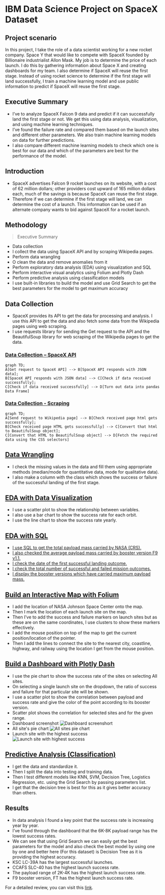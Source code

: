 # IBM Data Science Project on SpaceX Dataset
## Project scenario
In this project, I take the role of a data scientist working for a new rocket company. Space Y that would like to compete with SpaceX founded by Billionaire industrialist Allon Mask. My job is to determine the price of each launch. I do this by gathering information about Space X and creating dashboards for my team. I also determine if SpaceX will reuse the first stage. Instead of using rocket science to determine if the first stage will land successfully, I train a machine learning model and use public information to predict if SpaceX will reuse the first stage.

## Executive Summary
* I’ve to analyze SpaceX Falcon 9 data and predict if it can successfully land the first stage or not. We get this using data analysis, visualization, and using machine learning techniques.
* I’ve found the failure rate and compared them based on the launch sites and different other parameters. We also train machine learning models on data for further predictions.
* I also compare different machine learning models to check which one is best for our data and which of the parameters are best for the performance of the model.

## Introduction
* SpaceX advertises Falcon 9 rocket launches on its website, with a cost of 62 million dollars; other providers cost upward of 165 million dollars each, much of the savings is because SpaceX can reuse the first stage.
* Therefore if we can determine if the first stage will land, we can determine the cost of a launch. This information can be used if an alternate company wants to bid against SpaceX for a rocket launch.

## Methodology
> Executive Summary
* Data collection
* I collect the data using SpaceX API and by scraping Wikipedia pages.
* Perform data wrangling
* O clean the data and remove anomalies from it
* Perform exploratory data analysis (EDA) using visualization and SQL
* Perform interactive visual analytics using Folium and Plotly Dash
* Perform predictive analysis using classification models
* I use built-in libraries to build the model and use Grid Search to get the best parameters
for the model to get maximum accuracy

## Data Collection
* SpaceX provides its API to get the data for processing and analysis. I use this API to get the data and also fetch some data from the Wikipedia pages using web scraping.
* I use requests library for sending the Get request to the API and the BeautifulSoup library for web scraping of the Wikipedia pages to get the data.

### <a href="./jupyter-labs-spacex-data-collection-api.ipynb">Data Collection – SpaceX API</a>
```mermaid
graph TD;
A[Get request to SpaceX API] --> B[SpaceX API responds with JSON data];
B[SpaceX API responds with JSON data] --> C[Check if data received successfully];
C[Check if data received successfully] --> D[Turn out data into pandas Data Frame]
```
### <a href="./jupyter-labs-webscraping.ipynb">Data Collection - Scraping</a>
```mermaid
graph TD;
A[Send request to Wikipedia page] --> B[Check received page html gets successfully];
B[Check received page HTML gets successfully] --> C[Convert that html to BeautifulSoup object];
C[Convert that HTML to BeautifulSoup object] --> D[Fetch the required data using the CSS selectors]
```

## <a href="./labs-jupyter-spacex-Data wrangling.ipynb">Data Wrangling</a>
* I check the missing values in the data and fill them using appropriate methods (median/mode for quantitative data, mode for qualitative data).
* I also make a column with the class which shows the success or failure of the successful landing of the first stage.

## <a href="./jupyter-labs-eda-dataviz.ipynb.jupyterlite.ipynb">EDA with Data Visualization</a>
* I use a scatter plot to show the relationship between variables.
* I also use a bar chart to show the success rate for each orbit.
* I use the line chart to show the success rate yearly.

## <a href="./jupyter-labs-eda-sql-coursera_sqllite.ipynb">EDA with SQL
* I use SQL to get the total payload mass carried by NASA (CRS).
* I also checked the average payload mass carried by booster version F9 v1.1.
* I check the date of the first successful landing outcome.
* I check the total number of successful and failed mission outcomes.
* I display the booster versions which have carried maximum payload mass.

## <a href="./lab_jupyter_launch_site_location.jupyterlite.ipynb">Build an Interactive Map with Folium</a>
* I add the location of NASA Johnson Space Center onto the map.
* Then I mark the location of each launch site on the map.
* Then I’ve to add the success and failure markers on launch sites but as these are on the same coordinates, I use clusters to show these markers effectively.
* I add the mouse position on top of the map to get the current position/location of the pointer.
* Then I add the lines to connect the site to the nearest city, coastline, highway, and railway using the location I get from the mouse position.

## <a href="./Dashboard/dashboard%20code.py">Build a Dashboard with Plotly Dash</a>
* I use the pie chart to show the success rate of the sites on selecting All sites.
* On selecting a single launch site on the dropdown, the ratio of success and failure for that particular site will be shown.
* I use a scatter plot to show the correlation between payload and success rate and give the color of the point according to its booster version.
* Scatter plot shows the correlation for selected sites and for the given range.
* Dashboard screenshot
![Dashboard screenshort](https://github.com/muhammad3245571106/IBM-Data-Science-Project-on-SpaceX-Dataset/blob/main/Dashboard/dashboard%20screenshot.png)
* All site's pie chart
![All sites pie chart](https://github.com/muhammad3245571106/IBM-Data-Science-Project-on-SpaceX-Dataset/blob/main/Dashboard/all_sites_pie_chart.png)
* Launch site with the highest success
![Launch site with highest success](https://github.com/muhammad3245571106/IBM-Data-Science-Project-on-SpaceX-Dataset/blob/main/Dashboard/launch_site_with_highest_success.png)

## <a href="./SpaceX_Machine_Learning_Prediction_Part_5.jupyterlite.ipynb">Predictive Analysis (Classification)</a>
* I get the data and standardize it.
* Then I split the data into testing and training data.
* Then I test different models like KNN, SVM, Decision Tree, Logistics Regression, etc. using the Grid Search by passing parameters list.
* I get that the decision tree is best for this as it gives better accuracy than others.

## Results
* In data analysis I found a key point that the success rate is increasing year by year.
* I’ve found through the dashboard that the 6K-8K payload range has the lowest success rates.
* We can see that using Grid Search we can easily get the best parameters for the model and also check the best model by using one by one and better here (For this dataset) is Decision Tree as it is providing the highest accuracy.
* KSC LC-39A has the largest successful launches.
* CCAFS SLC-40 has the highest launch success rate.
* The payload range of 2K-4K has the highest launch success rate.
* F9 booster version, FT has the highest launch success rate.

For a detailed review, you can visit this <a href="./Spacex%20data%20analysis%20and%20modeling%20report.pdf">link</a>.








